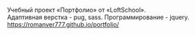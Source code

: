 Учебный проект «Портфолио» от «LoftSchool».<br>
Адаптивная верстка - pug, sass. Программирование - jquery.<br>
https://romanver777.github.io/portfolio/
